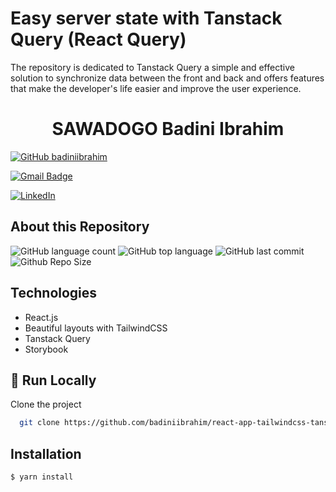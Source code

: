 # Easy server state with Tanstack Query (React Query)

The repository is dedicated to Tanstack Query a simple and effective solution to synchronize data between the front and back and offers features that make the developer's life easier and improve the user experience.

 <h1 align="center">
  SAWADOGO Badini Ibrahim
</h1>

[![GitHub badiniibrahim](https://img.shields.io/github/followers/badiniibrahim?label=follow&style=social)](https://github.com/badiniibrahim)

[![Gmail Badge](https://img.shields.io/badge/-sawadogo.badiniibrahim@gmail.com-c14438?style=flat-square&logo=Gmail&logoColor=white&link=sawadogo.badiniibrahim@gmail.com)](mailto:sawadogo.badiniibrahim@gmail.com)

[![LinkedIn](https://img.shields.io/badge/linkedin-%230077B5.svg?style=for-the-badge&logo=linkedin&logoColor=white)](https://www.linkedin.com/in/badini-ibrahim-s-306b119b/)

## About this Repository

![GitHub language count](https://img.shields.io/github/languages/count/badiniibrahim/react-app-tailwindcss-tanstack-query)
![GitHub top language](https://img.shields.io/github/languages/top/badiniibrahim/react-app-tailwindcss-tanstack-query)
![GitHub last commit](https://img.shields.io/github/last-commit/badiniibrahim/react-app-tailwindcss-tanstack-query)
![Github Repo Size](https://img.shields.io/github/repo-size/badiniibrahim/react-app-tailwindcss-tanstack-query)

## Technologies

- React.js
- Beautiful layouts with TailwindCSS
- Tanstack Query
- Storybook

## :running: Run Locally

Clone the project

```bash
  git clone https://github.com/badiniibrahim/react-app-tailwindcss-tanstack-query.git
```

## Installation

```bash
$ yarn install
```

